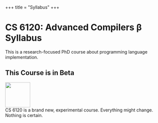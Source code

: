 +++
title = "Syllabus"
+++
# CS 6120: Advanced Compilers β Syllabus

This is a research-focused PhD course about programming language implementation.

## This Course is in Beta

<p class="ornament">
  <img src="../img/construction.gif" style="width: 5rem; height: 5rem;"><br>
  CS 6120 is a brand new, experimental course.
  Everything might change.
  Nothing is certain.
</p>
